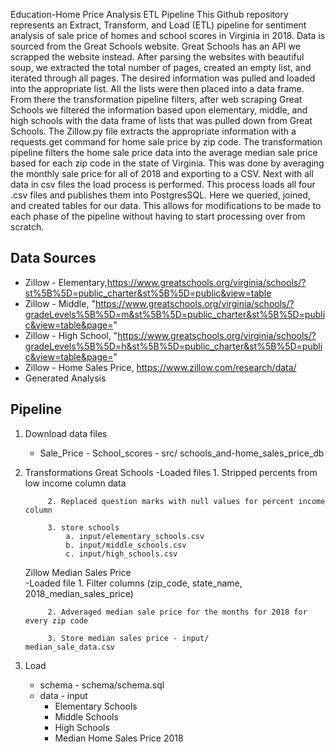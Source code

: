 Education-Home Price Analysis ETL Pipeline
This Github repository represents an Extract, Transform, and Load (ETL) pipeline for sentiment analysis of sale price of homes and school scores in Virginia in 2018. Data is sourced from the Great Schools website. Great Schools has an API we scrapped the website instead. After parsing the websites with beautiful soup, we extracted the total number of pages, created an empty list, and iterated through all pages. The desired information was pulled and loaded into the appropriate list. All the lists were then placed into a data frame. From there the transformation pipeline filters, after web scraping Great Schools we filtered the information based upon elementary, middle, and high schools with the data frame of lists that was pulled down from Great Schools. The Zillow.py file extracts the appropriate information with a requests.get command for home sale price by zip code. The transformation pipeline filters the home sale price data into the average median sale price based for each zip code in the state of Virginia. This was done by averaging the monthly sale price for all of 2018 and exporting to a CSV. Next with all data in csv files the load process is performed. This process loads all four .csv files and publishes them into PostgresSQL. Here we queried, joined, and created tables for our data. This allows for modifications to be made to each phase of the pipeline without having to start processing over from scratch.


## Data Sources
* Zillow - Elementary,https://www.greatschools.org/virginia/schools/?st%5B%5D=public_charter&st%5B%5D=public&view=table
* Zillow - Middle, "https://www.greatschools.org/virginia/schools/?gradeLevels%5B%5D=m&st%5B%5D=public_charter&st%5B%5D=public&view=table&page="
* Zillow - High School, "https://www.greatschools.org/virginia/schools/?gradeLevels%5B%5D=h&st%5B%5D=public_charter&st%5B%5D=public&view=table&page="
* Zillow - Home Sales Price, https://www.zillow.com/research/data/
* Generated Analysis

## Pipeline
1. Download data files
    * Sale_Price - School_scores - src/   schools_and-home_sales_price_db
2. Transformations
    Great Schools
        -Loaded files
            1. Stripped percents from low income column data

            2. Replaced question marks with null values for percent income column

            3. store schools
                a. input/elementary_schools.csv
                b. input/middle_schools.csv
                c. input/high_schools.csv
        
    Zillow Median Sales Price       
        -Loaded file
            1. Filter columns (zip_code, state_name,        2018_median_sales_price)

            2. Adveraged median sale price for the months for 2018 for every zip code

            3. Store median sales price - input/            median_sale_data.csv
         
         
3. Load
    * schema - schema/schema.sql
    * data - input
      * Elementary Schools
      * Middle Schools
      * High Schools
      * Median Home Sales Price 2018



